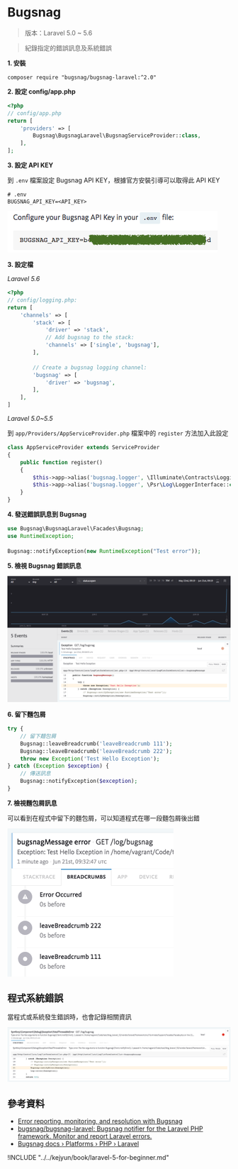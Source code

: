 # Bugsnag

> 版本：Laravel 5.0 ~ 5.6

> 紀錄指定的錯誤訊息及系統錯誤

**1. 安裝**

```shell
composer require "bugsnag/bugsnag-laravel:^2.0"
```


**2. 設定 config/app.php**

```php
<?php
// config/app.php
return [
    'providers' => [
        Bugsnag\BugsnagLaravel\BugsnagServiceProvider::class,
    ],
];
```

**3. 設定 API KEY**

到 `.env` 檔案設定 Bugsnag API KEY，根據官方安裝引導可以取得此 API KEY

```shell
# .env
BUGSNAG_API_KEY=<API_KEY>
```

![Bugsnag API KEY](./images/bugsnag-api-key.png)

**3. 設定檔**

*Laravel 5.6*

```php
<?php
// config/logging.php:
return [
    'channels' => [
        'stack' => [
            'driver' => 'stack',
            // Add bugsnag to the stack:
            'channels' => ['single', 'bugsnag'],
        ],

        // Create a bugsnag logging channel:
        'bugsnag' => [
            'driver' => 'bugsnag',
        ],
    ],
]
```

*Laravel 5.0~5.5*

到 `app/Providers/AppServiceProvider.php` 檔案中的 `register` 方法加入此設定


```php
class AppServiceProvider extends ServiceProvider
{
    public function register()
    {
        $this->app->alias('bugsnag.logger', \Illuminate\Contracts\Logging\Log::class);
        $this->app->alias('bugsnag.logger', \Psr\Log\LoggerInterface::class);
    }
}
```

**4. 發送錯誤訊息到 Bugsnag**

```php
use Bugsnag\BugsnagLaravel\Facades\Bugsnag;
use RuntimeException;

Bugsnag::notifyException(new RuntimeException("Test error"));
```

**5. 檢視 Bugsnag 錯誤訊息**


![檢視 Bugsnag 錯誤訊息](./images/bugsnag-log-timeline.png)


**6. 留下麵包屑**

```php
try {
    // 留下麵包屑
    Bugsnag::leaveBreadcrumb('leaveBreadcrumb 111');
    Bugsnag::leaveBreadcrumb('leaveBreadcrumb 222');
    throw new Exception('Test Hello Exception');
} catch (Exception $exception) {
    // 傳送訊息
    Bugsnag::notifyException($exception);
}
```

**7. 檢視麵包屑訊息**

可以看到在程式中留下的麵包屑，可以知道程式在哪一段麵包屑後出錯

![檢視 Bugsnag 檢視麵包屑訊息](./images/bugsnag-log-breadcrumb.png)


## 程式系統錯誤

當程式或系統發生錯誤時，也會記錄相關資訊

![檢視 Bugsnag 程式系統錯誤](./images/bugsnag-log-fatal-throwable-error.png)


## 參考資料
* [Error reporting, monitoring, and resolution with Bugsnag](https://www.bugsnag.com/)
* [bugsnag/bugsnag-laravel: Bugsnag notifier for the Laravel PHP framework. Monitor and report Laravel errors.](https://github.com/bugsnag/bugsnag-laravel)
* [Bugsnag docs › Platforms › PHP › Laravel](https://docs.bugsnag.com/platforms/php/laravel/)


!INCLUDE "../../kejyun/book/laravel-5-for-beginner.md"
